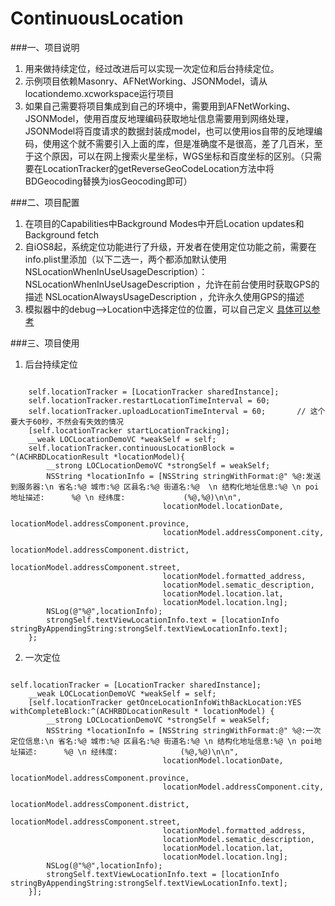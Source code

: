 # ContinuousLocation

###一、项目说明
1. 用来做持续定位，经过改进后可以实现一次定位和后台持续定位。
2. 示例项目依赖Masonry、AFNetWorking、JSONModel，请从locationdemo.xcworkspace运行项目
3. 如果自己需要将项目集成到自己的环境中，需要用到AFNetWorking、JSONModel，使用百度反地理编码获取地址信息需要用到网络处理，JSONModel将百度请求的数据封装成model，也可以使用ios自带的反地理编码，使用这个就不需要引入上面的库，但是准确度不是很高，差了几百米，至于这个原因，可以在网上搜索火星坐标，WGS坐标和百度坐标的区别。（只需要在LocationTracker的getReverseGeoCodeLocation方法中将BDGeocoding替换为iosGeocoding即可）

###二、项目配置
1. 在项目的Capabilities中Background Modes中开启Location updates和Background fetch
2. 自iOS8起，系统定位功能进行了升级，开发者在使用定位功能之前，需要在info.plist里添加（以下二选一，两个都添加默认使用NSLocationWhenInUseUsageDescription）：
NSLocationWhenInUseUsageDescription ，允许在前台使用时获取GPS的描述
NSLocationAlwaysUsageDescription ，允许永久使用GPS的描述
3. 模拟器中的debug-->Location中选择定位的位置，可以自己定义
[具体可以参考](http://www.jianshu.com/p/7ccc0860bdbd)

###三、项目使用
1. 后台持续定位
<pre><code>
    self.locationTracker = [LocationTracker sharedInstance];
    self.locationTracker.restartLocationTimeInterval = 60;
    self.locationTracker.uploadLocationTimeInterval = 60;       // 这个要大于60秒，不然会有失效的情况
    [self.locationTracker startLocationTracking];
    __weak LOCLocationDemoVC *weakSelf = self;
    self.locationTracker.continuousLocationBlock = ^(ACHRBDLocationResult *locationModel){
        __strong LOCLocationDemoVC *strongSelf = weakSelf;
        NSString *locationInfo = [NSString stringWithFormat:@" %@:发送到服务器:\n 省名:%@ 城市:%@ 区县名:%@ 街道名:%@  \n 结构化地址信息:%@ \n poi地址描述:      %@ \n 经纬度:             (%@,%@)\n\n",
                                  locationModel.locationDate,
                                  locationModel.addressComponent.province,
                                  locationModel.addressComponent.city,
                                  locationModel.addressComponent.district,
                                  locationModel.addressComponent.street,
                                  locationModel.formatted_address,
                                  locationModel.sematic_description,
                                  locationModel.location.lat,
                                  locationModel.location.lng];
        NSLog(@"%@",locationInfo);
        strongSelf.textViewLocationInfo.text = [locationInfo stringByAppendingString:strongSelf.textViewLocationInfo.text];
    };
</code></pre>
  
    
2. 一次定位
<pre><code>
self.locationTracker = [LocationTracker sharedInstance];
    __weak LOCLocationDemoVC *weakSelf = self;
    [self.locationTracker getOnceLocationInfoWithBackLocation:YES withCompleteBlock:^(ACHRBDLocationResult * locationModel) {
        __strong LOCLocationDemoVC *strongSelf = weakSelf;
        NSString *locationInfo = [NSString stringWithFormat:@" %@:一次定位信息:\n 省名:%@ 城市:%@ 区县名:%@ 街道名:%@ \n 结构化地址信息:%@ \n poi地址描述:      %@ \n 经纬度:              (%@,%@)\n\n",
                                  locationModel.locationDate,
                                  locationModel.addressComponent.province,
                                  locationModel.addressComponent.city,
                                  locationModel.addressComponent.district,
                                  locationModel.addressComponent.street,
                                  locationModel.formatted_address,
                                  locationModel.sematic_description,
                                  locationModel.location.lat,
                                  locationModel.location.lng];
        NSLog(@"%@",locationInfo);
        strongSelf.textViewLocationInfo.text = [locationInfo stringByAppendingString:strongSelf.textViewLocationInfo.text];
    }];
</code></pre>
    
    
    

